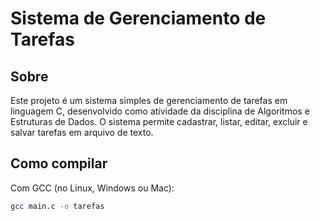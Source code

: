 # Sistema de Gerenciamento de Tarefas

## Sobre

Este projeto é um sistema simples de gerenciamento de tarefas em linguagem C, 
desenvolvido como atividade da disciplina de Algoritmos e Estruturas de Dados. 
O sistema permite cadastrar, listar, editar, excluir e salvar tarefas em arquivo de texto.

## Como compilar

Com GCC (no Linux, Windows ou Mac):

```bash
gcc main.c -o tarefas
